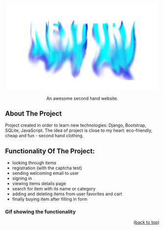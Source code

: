 <div id="top"></div>

<!-- PROJECT LOGO -->
<br />
<div align="center">
  <a href="https://github.com/KamilMicota42/NextTry">
    <img src="djangoProject/static/images/logo.png" alt="Logo">
  </a>

  <p align="center">
    An awesome second hand website.
    <br />
  </p>
</div>

<!-- ABOUT THE PROJECT -->
## About The Project

Project created in order to learn new technologies: Django, Bootstrap, SQLite, JavaScript. The idea of project is close to my heart: eco-friendly, cheap and fun - second hand clothing.

## Functionality Of The Project:

* looking through items
* registration (with the captcha test)
* sending welcoming email to user
* signing in
* viewing items details page
* search for item with its name or category
* adding and deleting items from user favorites and cart
* finally buying item after filling in form

### Gif showing the functionality



<p align="right">(<a href="#top">back to top</a>)</p>

